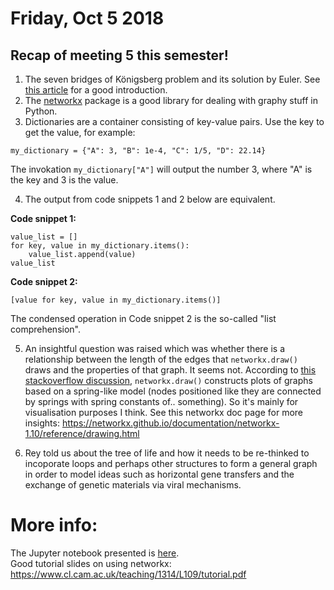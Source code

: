 # Friday, Oct 5 2018

## Recap of meeting 5 this semester!
1. The seven bridges of Königsberg problem and its solution by Euler. See [this article](https://plus.maths.org/content/bridges-k-nigsberg) for a good introduction.
2. The [networkx](https://networkx.github.io/documentation/stable/index.html) package is a good library for dealing with graphy stuff in Python.
3. Dictionaries are a container consisting of key-value pairs. Use the key to get the value, for example:
```
my_dictionary = {"A": 3, "B": 1e-4, "C": 1/5, "D": 22.14}
```
The invokation `my_dictionary["A"]` will output the number 3, where "A" is the key and 3 is the value.

4. The output from code snippets 1 and 2 below are equivalent.

**Code snippet 1:**
```
value_list = []
for key, value in my_dictionary.items():
    value_list.append(value)
value_list
```
**Code snippet 2:**
```
[value for key, value in my_dictionary.items()]
```
The condensed operation in Code snippet 2 is the so-called "list comprehension".

5. An insightful question was raised which was whether there is a relationship between the length of the edges that `networkx.draw()` draws and the properties of that graph.
It seems not. According to [this stackoverflow discussion](https://stackoverflow.com/questions/48575325/do-the-edge-lengths-in-networkxs-draw-function-have-any-significance), `networkx.draw()` constructs plots of graphs based on a spring-like model (nodes positioned like they are connected by springs with spring constants of.. something). So it's mainly for visualisation purposes I think. See this networkx doc page for more insights:
https://networkx.github.io/documentation/networkx-1.10/reference/drawing.html

6. Rey told us about the tree of life and how it needs to be re-thinked to incoporate loops and perhaps other structures to form a general graph in order to model ideas such as horizontal gene transfers and the exchange of genetic materials via viral mechanisms.


# More info:
The Jupyter notebook presented is [here](https://github.com/prickly-pythons/prickly-pythons/blob/master/code_from_meetings/graphs_and_networks/Graphs%20and%20Networks.ipynb).
<br>
Good tutorial slides on using networkx: https://www.cl.cam.ac.uk/teaching/1314/L109/tutorial.pdf


